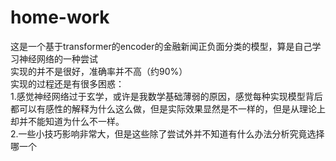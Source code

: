 # home-work
这是一个基于transformer的encoder的金融新闻正负面分类的模型，算是自己学习神经网络的一种尝试  
实现的并不是很好，准确率并不高（约90%）  
实现的过程还是有很多困惑：  
1.感觉神经网络过于玄学，或许是我数学基础薄弱的原因，感觉每种实现模型背后都可以有感性的解释为什么这么做，但是实际效果显然是不一样的，但是从理论上却并不能知道为什么不一样。  
2.一些小技巧影响非常大，但是这些除了尝试外并不知道有什么办法分析究竟选择哪一个  

